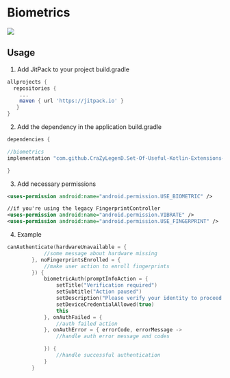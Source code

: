 # Biometrics

[![](https://jitpack.io/v/CraZyLegenD/Set-Of-Useful-Kotlin-Extensions-and-Helpers.svg)](https://jitpack.io/#CraZyLegenD/Set-Of-Useful-Kotlin-Extensions-and-Helpers)


## Usage
1. Add JitPack to your project build.gradle

```gradle
allprojects {
  repositories {
    ...
    maven { url 'https://jitpack.io' }
   }
}
```

2. Add the dependency in the application build.gradle

```gradle
dependencies {

//biometrics
implementation "com.github.CraZyLegenD.Set-Of-Useful-Kotlin-Extensions-and-Helpers:biometrics:$utilsVersion"

}
```

3. Add necessary permissions
```xml
<uses-permission android:name="android.permission.USE_BIOMETRIC" />

//if you're using the legacy FingerprintController
<uses-permission android:name="android.permission.VIBRATE" />
<uses-permission android:name="android.permission.USE_FINGERPRINT" />
```

4. Example

```kotlin
canAuthenticate(hardwareUnavailable = {
            //some message about hardware missing
        }, noFingerprintsEnrolled = {
            //make user action to enroll fingerprints
        }) {
            biometricAuth(promptInfoAction = {
                setTitle("Verification required")
                setSubtitle("Action paused")
                setDescription("Please verify your identity to proceed with the action")
                setDeviceCredentialAllowed(true)
                this
            }, onAuthFailed = {
                //auth failed action
            }, onAuthError = { errorCode, errorMessage ->
                //handle auth error message and codes

            }) {
                //handle successful authentication
            }
        }

```
    
